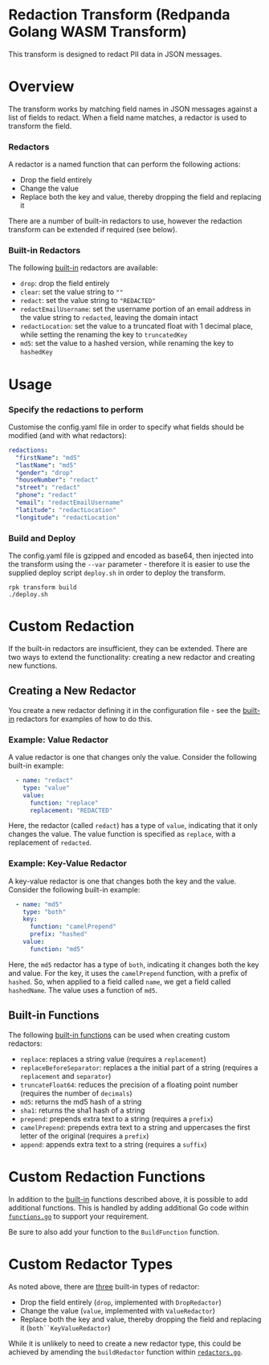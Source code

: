 # Redaction Transform (Redpanda Golang WASM Transform)

This transform is designed to redact PII data in JSON messages.

# Overview

The transform works by matching field names in JSON messages against a list of fields to redact. When a field name matches,
a redactor is used to transform the field.

### Redactors

A redactor is a named function that can perform the following actions:

- Drop the field entirely
- Change the value
- Replace both the key and value, thereby dropping the field and replacing it

There are a number of built-in redactors to use, however the redaction transform can be extended if required (see below).

### Built-in Redactors

The following [built-in](./redactors/redactor_builtins.go) redactors are available:

- `drop`: drop the field entirely
- `clear`: set the value string to `""`
- `redact`: set the value string to `"REDACTED"`
- `redactEmailUsername`: set the username portion of an email address in the value string to `redacted`, leaving the domain intact
- `redactLocation`: set the value to a truncated float with 1 decimal place, while setting the renaming the key to `truncatedKey`
- `md5`: set the value to a hashed version, while renaming the key to `hashedKey`

# Usage

### Specify the redactions to perform

Customise the config.yaml file in order to specify what fields should be modified (and with what redactors):

```yaml
redactions:
  "firstName": "md5"
  "lastName": "md5"
  "gender": "drop"
  "houseNumber": "redact"
  "street": "redact"
  "phone": "redact"
  "email": "redactEmailUsername"
  "latitude": "redactLocation"
  "longitude": "redactLocation"
```

### Build and Deploy

The config.yaml file is gzipped and encoded as base64, then injected into the transform using the `--var` parameter -
therefore it is easier to use the supplied deploy script `deploy.sh` in order to deploy the transform.

```shell
rpk transform build
./deploy.sh
```

# Custom Redaction

If the built-in redactors are insufficient, they can be extended. There are two ways to extend the functionality: creating a new redactor and creating new functions.

## Creating a New Redactor

You create a new redactor defining it in the configuration file - see the [built-in](./redactors/redactor_builtins.go) redactors
for examples of how to do this.

### Example: Value Redactor

A value redactor is one that changes only the value. Consider the following built-in example:

```yaml
  - name: "redact"
    type: "value"
    value:
      function: "replace"
      replacement: "REDACTED"
 ```

Here, the redactor (called `redact`) has a type of `value`, indicating that it only changes the value. The value function is specified
as `replace`, with a replacement of `redacted`.

### Example: Key-Value Redactor

A key-value redactor is one that changes both the key and the value. Consider the following built-in example:

```yaml
  - name: "md5"
    type: "both"
    key:
      function: "camelPrepend"
      prefix: "hashed"
    value:
      function: "md5"
 ```

Here, the `md5` redactor has a type of `both`, indicating it changes both the key and value. For the key, it uses the `camelPrepend`
function, with a prefix of `hashed`. So, when applied to a field called `name`, we get a field called `hashedName`. The value
uses a function of `md5`.

## Built-in Functions

The following [built-in functions](./functions/functions.go) can be used when creating custom redactors:

- `replace`: replaces a string value (requires a `replacement`)
- `replaceBeforeSeparator`: replaces a the initial part of a string (requires a `replacement` and `separator`)
- `truncateFloat64`: reduces the precision of a floating point number (requires the number of `decimals`)
- `md5`: returns the md5 hash of a string
- `sha1`: returns the sha1 hash of a string
- `prepend`: prepends extra text to a string (requires a `prefix`)
- `camelPrepend`: prepends extra text to a string and uppercases the first letter of the original (requires a `prefix`)
- `append`: appends extra text to a string (requires a `suffix`)

# Custom Redaction Functions

In addition to the [built-in](./functions/functions.go) functions described above, it is possible to add additional functions.
This is handled by adding additional Go code within [`functions.go`](./functions/functions.go) to support your requirement.

Be sure to also add your function to the `BuildFunction` function.

# Custom Redactor Types

As noted above, there are [three](./redactors/redactors.go) built-in types of redactor:

- Drop the field entirely (`drop`, implemented with `DropRedactor`)
- Change the value (`value`, implemented with `ValueRedactor`)
- Replace both the key and value, thereby dropping the field and replacing it (`both``KeyValueRedactor`)

 While it is unlikely to need to create a new redactor type, this could be achieved by amending the `buildRedactor` function
 within [`redactors.go`](./redactors/redactors.go).
